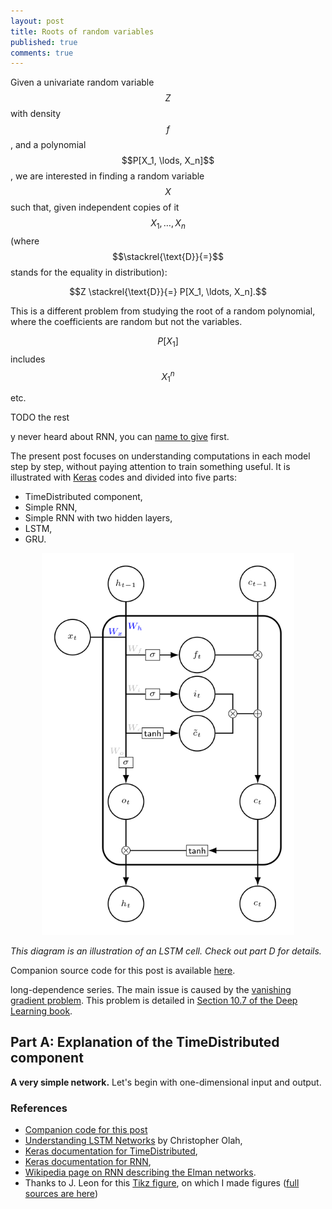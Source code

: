 ```yaml
---
layout: post
title: Roots of random variables
published: true
comments: true
---
```

<script src="https://cdn.mathjax.org/mathjax/latest/MathJax.js?config=TeX-AMS-MML_HTMLorMML" type="text/javascript"></script>

Given a univariate random variable $$Z$$ with density $$f$$, and a polynomial $$P[X_1, \lods, X_n]$$, we are interested in finding a random variable $$X$$ such that, given independent copies of it $$X_1, \ldots, X_n$$ (where $$\stackrel{\text{D}}{=}$$ stands for the equality in distribution):

$$Z \stackrel{\text{D}}{=} P[X_1, \ldots, X_n].$$

This is a different problem from studying the root of a random polynomial, where the coefficients are random but not the variables.


$$P[X_1]$$ includes $$X_1^n$$

etc.

TODO the rest




y never heard about RNN, you can [name to give](https://address/) first.

The present post focuses on understanding computations in each model step by step, without paying attention to train something useful.
It is illustrated with [Keras](https://keras.io/) codes
and divided into five parts:

- TimeDistributed component,
- Simple RNN,
- Simple RNN with two hidden layers,
- LSTM,
- GRU.

<center><a href="https://ahstat.github.io/RNN-Keras-understanding-computations/"><img src="../images/2018-04-11-RNN-Keras-understanding-computations/lstm3.svg" alt="" width="80%"/></a></center>


*This diagram is an illustration of an LSTM cell. Check out part D for details.*

Companion source code for this post is available [here](https://github.com/ahstat/deep-learning/blob/master/rnn/1_math_structure_of_rnn.py).

long-dependence series. The main issue is caused by the [vanishing gradient problem](https://en.wikipedia.org/wiki/Vanishing_gradient_problem). This problem is detailed in [Section 10.7 of the Deep Learning book](https://www.deeplearningbook.org/contents/rnn.html).

## Part A: Explanation of the TimeDistributed component

**A very simple network.**
Let's begin with one-dimensional input and output.


### References

- [Companion code for this post](https://github.com/ahstat/deep-learning/blob/master/rnn/1_math_structure_of_rnn.py)
- [Understanding LSTM Networks](https://colah.github.io/posts/2015-08-Understanding-LSTMs/) by Christopher Olah,
- [Keras documentation for TimeDistributed](https://keras.io/layers/wrappers/),
- [Keras documentation for RNN](https://keras.io/layers/recurrent/),
- [Wikipedia page on RNN describing the Elman networks](https://en.wikipedia.org/wiki/Recurrent_neural_network).
- Thanks to J. Leon for this [Tikz figure](https://tex.stackexchange.com/questions/432312/how-do-i-draw-an-lstm-cell-in-tikz), on which I made figures ([full sources are here](https://github.com/ahstat/ahstat.github.io/tree/master/images/2018-04-11-RNN-Keras-understanding-computations/tex_archives))
